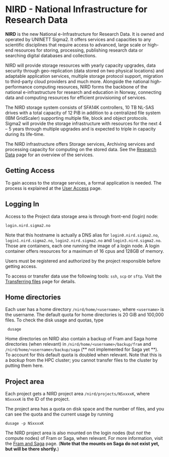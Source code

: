 # NIRD - National Infrastructure for Research Data

**NIRD** is the new National e-Infrastructure for Research Data. It is
owned and operated by UNINETT Sigma2.  It offers services and
capacities to any scientific disciplines that require access to
advanced, large scale or high-end resources for storing, processing,
publishing research data or searching digital databases and
collections.

NIRD will provide storage resources with yearly capacity upgrades,
data security through geo-replication (data stored on two physical
locations) and adaptable application services, multiple storage
protocol support, migration to third-party cloud providers and much
more. Alongside the national high-performance computing resources,
NIRD forms the backbone of the national e-infrastructure for research
and education in Norway, connecting data and computing resources for
efficient provisioning of services.

The NIRD storage system consists of SFA14K controllers, 10 TB NL-SAS
drives with a total capacity of 12 PiB in addition to a centralized
file system (IBM GridScaler) supporting multiple file, block and
object protocols. Sigma2 will provide the storage infrastructure with
resources for the next 4 – 5 years through multiple upgrades and is
expected to triple in capacity during its life-time.

The NIRD infrastructure offers Storage services, Archiving services
and processing capacity for computing on the stored data.  See
the [Research Data](https://www.sigma2.no/content/research-data) page
for an overview of the services.


## Getting Access

To gain access to the storage services, a formal application is needed. The process
is explained at the [User Access](https://www.sigma2.no/node/36) page.


## Logging In

Access to the Project data storage area is through front-end (login) node:

    login.nird.sigma2.no

Note that this hostname is actually a DNS alias for
`login0.nird.sigma2.no`, `login1.nird.sigma2.no`,
`login2.nird.sigma2.no` and `login3.nird.sigma2.no`.  Those are
containers, each one running the image of a login node.  A login
container offers resources for a maximum of 16 cpus and 128GB of
memory.

Users must be registered and authorized by the project responsible
before getting access.

To access or transfer data use the following tools: `ssh`, `scp` or
`sftp`.  Visit the [Transferring files](../faq/file_transfer.md) page
for details.


## Home directories

Each user has a home directory `/nird/home/<username>`, where
`<username>` is the username.  The default quota for home directories
is 20 GiB and 100,000 files.  To check the disk usage and quotas, type

     dusage
     
Home directories on NIRD also contain a backup of Fram and Saga home
directories (when relevant) in `/nird/home/<username>/backup/fram` and
`/nird/home/<username>/backup/saga` (** not implemented for Saga yet
**).  To account for this default quota is doubled when relevant.
Note that this is a _backup_ from the HPC cluster; you cannot transfer
files to the cluster by putting them here.


## Project area

Each project gets a NIRD project area `/nird/projects/NSxxxxK`,
where `NSxxxxK` is the ID of the project.

The project area has a quota on disk space and the number of files,
and you can see the quota and the current usage by running

    dusage -p NSxxxxK

The NIRD project area is also mounted on the login nodes (but _not_
the compute nodes) of Fram or Saga, when relevant.  For more
information, visit the [Fram and Saga](clusters.md) page.
(**Note that the mounts on Saga do not exist yet, but will be there
shortly.**)
